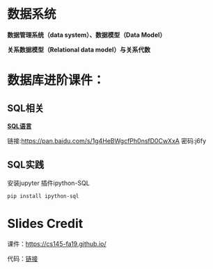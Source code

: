 # 数据系统

**数据管理系统（data system）、数据模型（Data Model）**

**关系数据模型（Relational data model）与关系代数**

# 数据库进阶课件：

## SQL相关

**[SQL语言](https://www.w3school.com.cn/sql/sql_syntax.asp)**

链接:https://pan.baidu.com/s/1g4HeBWgcfPh0nsfD0CwXxA  密码:j6fy

## SQL实践
安装jupyter 插件ipython-SQL 

`pip install ipython-sql`

# Slides Credit

课件：https://cs145-fa19.github.io/

代码：[链接](../../ML-BD-Algo/cs145-2018)
